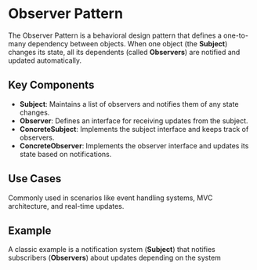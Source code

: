 # Observer Pattern

The Observer Pattern is a behavioral design pattern that defines a one-to-many dependency between objects. When one object (the **Subject**) changes its state, all its dependents (called **Observers**) are notified and updated automatically.

## Key Components

- **Subject**: Maintains a list of observers and notifies them of any state changes.
- **Observer**: Defines an interface for receiving updates from the subject.
- **ConcreteSubject**: Implements the subject interface and keeps track of observers.
- **ConcreteObserver**: Implements the observer interface and updates its state based on notifications.

## Use Cases

Commonly used in scenarios like event handling systems, MVC architecture, and real-time updates.

## Example

A classic example is a notification system (**Subject**) that notifies subscribers (**Observers**) about updates depending on the system
